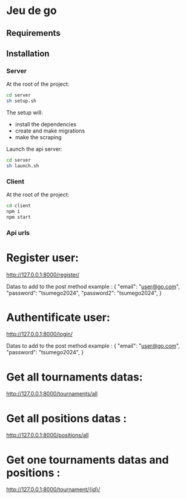 # Jeu de go

## Requirements

## Installation

### Server

At the root of the project:

```sh
cd server
sh setup.sh
```

The setup will:

- install the dependencies
- create and make migrations
- make the scraping

Launch the api server:
```sh
cd server
sh launch.sh
```

### Client

At the root of the project:

```sh
cd client
npm i
npm start
```

### Api urls

# Register user:

http://127.0.0.1:8000/register/

Datas to add to the post method example :
    {
        "email": "user@go.com",
        "password": "tsumego2024",
        "password2": "tsumego2024",
    }

# Authentificate user:

http://127.0.0.1:8000/login/

Datas to add to the post method example :
    {
        "email": "user@go.com",
        "password": "tsumego2024",
    }

# Get all tournaments datas:

http://127.0.0.1:8000/tournaments/all

# Get all positions datas :

http://127.0.0.1:8000/positions/all

# Get one tournaments datas and positions : 

http://127.0.0.1:8000/tournament/{id}/